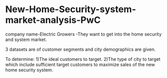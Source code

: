 # New-Home-Security-system-market-analysis-PwC

company name-Electric Growers
-They want to get into the home security and system market.

3 datasets are of customer segments and city demographics are given.

To determine:
1)The ideal customers to target.
2)The type of city to target which include sufficient target customers to maximize sales of the new home security system.
